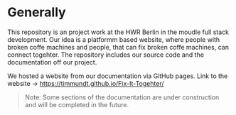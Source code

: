 # Generally 

This repository is an project work at the HWR Berlin in the moudle full stack development. Our idea is a platformm based website, where people with broken coffe machines and people, that can fix broken coffe machines, can connect togehter. The repository includes our source code and the documentation off our project.

We hosted a website from our documentation via GitHub pages. 
Link to the website -> https://timmundt.github.io/Fix-It-Togehter/

 >Note: Some sections of the documentation are under construction and will be completed in the future.



